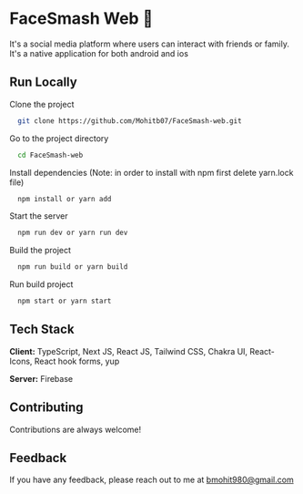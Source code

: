 # FaceSmash Web 🧋

It's a social media platform where users can interact with friends or family. It's a native application for both android and ios

## Run Locally

Clone the project

```bash
  git clone https://github.com/Mohitb07/FaceSmash-web.git
```

Go to the project directory

```bash
  cd FaceSmash-web
```

Install dependencies (Note: in order to install with npm first delete yarn.lock file)

```bash
  npm install or yarn add
```

Start the server

```bash
  npm run dev or yarn run dev
```
Build the project

```bash
  npm run build or yarn build
```
Run build project

```bash
  npm start or yarn start
```

## Tech Stack

**Client:** TypeScript, Next JS, React JS, Tailwind CSS, Chakra UI, React-Icons, React hook forms, yup

**Server:** Firebase

## Contributing

Contributions are always welcome!

## Feedback

If you have any feedback, please reach out to me at bmohit980@gmail.com
